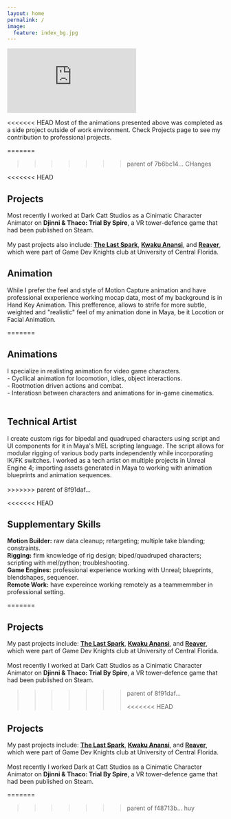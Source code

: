 ```yaml
---
layout: home
permalink: /
image:
  feature: index_bg.jpg
---
```


<iframe onload="this.width=screen.width;this.height=screen.height;" src="https://player.vimeo.com/video/326663097" frameborder="0" allow="accelerometer; autoplay; encrypted-media; gyroscope; picture-in-picture" allowfullscreen></iframe>

<<<<<<< HEAD
Most of the animations presented above was completed as a side project outside of work environment. Check Projects page to see my contribution to professional projects.

=======
>>>>>>> parent of 7b6bc14... CHanges
<div class="tiles">

  <div class="tile-medium">
<<<<<<< HEAD
    <h2 class="post-title">Projects</h2>
    <p class="post-excerpt">Most recently I worked at Dark Catt Studios as a Cinimatic Character Animator on <strong>Djinni & Thaco: Trial By Spire</strong>, a VR tower-defence game that had been published on Steam.<br>
    <br>
    My past projects also include: <strong><a href="http://www.umych.com/projects/last-spark/">The Last Spark</a></strong>, <strong><a href="http://www.umych.com/projects/anansi/">Kwaku Anansi</a></strong>, and <strong><a href="http://www.umych.com/projects/reaver/">Reaver</a></strong>, which were part of Game Dev Knights club at University of Central Florida.
    </p>  
  </div><!-- /.tile -->
  
  <div class="tile-medium">
    <h2 class="post-title">Animation</h2>
    <p class="post-excerpt">While I prefer the feel and style of Motion Capture animation and have professional exxperience working mocap data, most of my background is in Hand Key Animation. This prefference, allows to strife for more subtle, weighted and "realistic" feel of my animation done in Maya, be it Locotion or Facial Animation.<br> 
    </p>  
=======
    <h2 class="post-title">Animations</h2>
    <p class="post-excerpt">I specialize in realisting animation for video game characters. <br> 
    - Cycllical animation for locomotion, idles, object interactions. <br>
    - Rootmotion driven actions and combat. <br>
    - Interatiosn between characters and animations for in-game cinematics. <br>
    <br>
  </div><!-- /.tile -->
  
  <div class="tile-medium">
    <h2 class="post-title">Technical Artist</h2>
    <p class="post-excerpt">I create custom rigs for bipedal and quadruped characters using script and UI components for it in Maya's MEL scripting language. The script allows for modular rigging of various body parts independently while incorporating IK/FK switches.
    I worked as a tech artist on multiple projects in Unreal Engine 4; importing assets generated in Maya to working with animation blueprints and animation sequences. <br>
    <br>
>>>>>>> parent of 8f91daf... </p>
  </div><!-- /.tile -->
  
  <div class="tile-medium">
<<<<<<< HEAD
    <h2 class="post-title">Supplementary Skills</h2>
    <p class="post-excerpt"><strong>Motion Builder:</strong> raw data cleanup; retargeting; multiple take blanding; constraints.<br>
    <strong>Rigging:</strong> firm knowledge of rig design; biped/quadruped characters; scripting with mel/python; troubleshooting.<br>
    <strong>Game Engines:</strong> professional experience working with Unreal; blueprints, blendshapes, sequencer.<br>
    <strong>Remote Work:</strong> have expereince working remotely as a teammemmber in professional setting.<br>
    </p>  
=======
    <h2 class="post-title">Projects</h2>
    <p class="post-excerpt">My past projects include: <strong><a href="http://www.umych.com/projects/last-spark/">The Last Spark</a></strong>, <strong><a href="http://www.umych.com/projects/anansi/">Kwaku Anansi</a></strong>, and <strong><a href="http://www.umych.com/projects/reaver/">Reaver</a></strong>, which were part of Game Dev Knights club at University of Central Florida.<br>
    <br>
    Most recently I worked at Dark Catt Studios as a Cinimatic Character Animator on <strong>Djinni & Thaco: Trial By Spire</strong>, a VR tower-defence game that had been published on Steam. </p>
    
>>>>>>> parent of 8f91daf... </p>
<<<<<<< HEAD
  </div><!-- /.tile -->

</div><!-- /.tiles -->  

<div class="tiles">

  <div class="tile">
    <h2 class="post-title">Projects</h2>
    <p class="post-excerpt">My past projects include: <strong><a href="http://www.umych.com/projects/last-spark/">The Last Spark</a></strong>, <strong><a href="http://www.umych.com/projects/anansi/">Kwaku Anansi</a></strong>, and <strong><a href="http://www.umych.com/projects/reaver/">Reaver</a></strong>, which were part of Game Dev Knights club at University of Central Florida.<br>
    <br>
    Most recently I worked Dark at Catt Studios as a Cinimatic Character Animator on <strong>Djinni & Thaco: Trial By Spire</strong>, a VR tower-defence game that had been published on Steam. </p>
    
=======
>>>>>>> parent of f48713b... huy
  </div><!-- /.tile -->

</div><!-- /.tiles -->  

